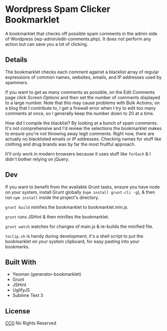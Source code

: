 # Wordpress Spam Clicker Bookmarklet

A bookmarklet that checks off possible spam comments in the admin side of Wordpress (wp-admin/edit-comments.php). It does not perform any action but can save you a lot of clicking.

## Details

The bookmarklet checks each comment against a blacklist array of regular expressions of common names, websites, emails, and IP addresses used by spammers.

If you want to get as many comments as possible, on the Edit Comments page click *Screen Options* and then set the number of comments displayed to a large number. Note that this may cause problems with Bulk Actions; on a blog that I contribute to, I get a firewall error when I try to edit too many comments at once, so I generally keep the number down to 20 at a time.

How did I compile the blacklist? By looking at a bunch of spam comments. It's not comprehensive and I'd review the selections the bookmarklet makes to ensure you're not throwing away legit comments. Right now, there are actually no blacklisted emails or IP addresses. Checking names for stuff like clothing and drug brands was by far the most fruitful approach.

It'll only work in modern browsers because it uses stuff like `forEach` & I didn't bother relying on jQuery.

## Dev

If you want to benefit from the available Grunt tasks, ensure you have node on your system, install Grunt globally (`npm install grunt-cli -g`), & then run `npm install` inside the project's directory.

`grunt build` minifies the bookmarklet to bookmarklet.min.js.

`grunt` runs JSHint & then minifies the bookmarklet.

`grunt watch` watches for changes of main.js & re-builds the minified file.

`toclip.sh` is handy during development; it's a shell script to put the bookmarklet on your system clipboard, for easy pasting into your bookmarks.

## Built With

- Yeoman (generator-bookmarklet)
- Grunt
- JSHint
- UglifyJS
- Sublime Text 3

## License

[CC0](https://creativecommons.org/publicdomain/zero/1.0/) No Rights Reserved
